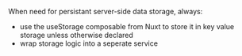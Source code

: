 When need for persistant server-side data storage, always:

- use the useStorage composable from Nuxt to store it in key value storage unless otherwise declared
- wrap storage logic into a seperate service
